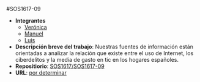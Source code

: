 #SOS1617-09

- **Integrantes**
  - [Verónica](https://github.com/kkdekiki)
  - [Manuel](https://github.com/mjtr)
  - [Luis](#)
- **Descripción breve del trabajo**: Nuestras fuentes de información están orientadas a analizar la relación que existe entre el uso de Internet, 
los ciberdelitos y la media de gasto en tic en los hogares españoles.
- **Repositiorio**: [SOS1617/SOS1617-09](https://github.com/SOS1617/SOS1617-09)
- **URL**: [por determinar](#)
